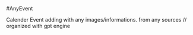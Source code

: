 #AnyEvent

Calender Event adding with any images/informations.
from any sources // organized with gpt engine



